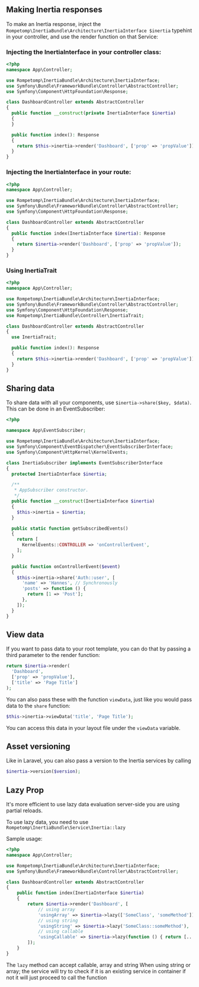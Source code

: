 ## Making Inertia responses

To make an Inertia response, inject the `Rompetomp\InertiaBundle\Architecture\InertiaInterface $inertia` typehint in your
controller, and use the render function on that Service:

### Injecting the InertiaInterface in your controller class:

```php
<?php
namespace App\Controller;

use Rompetomp\InertiaBundle\Architecture\InertiaInterface;
use Symfony\Bundle\FrameworkBundle\Controller\AbstractController;
use Symfony\Component\HttpFoundation\Response;

class DashboardController extends AbstractController
{
  public function __construct(private InertiaInterface $inertia)
  {
  }

  public function index(): Response
  {
    return $this->inertia->render('Dashboard', ['prop' => 'propValue']);
  }
}
```

### Injecting the InertiaInterface in your route:

```php
<?php
namespace App\Controller;

use Rompetomp\InertiaBundle\Architecture\InertiaInterface;
use Symfony\Bundle\FrameworkBundle\Controller\AbstractController;
use Symfony\Component\HttpFoundation\Response;

class DashboardController extends AbstractController
{
  public function index(InertiaInterface $inertia): Response
  {
    return $inertia->render('Dashboard', ['prop' => 'propValue']);
  }
}
```

### Using InertiaTrait

```php
<?php
namespace App\Controller;

use Rompetomp\InertiaBundle\Architecture\InertiaInterface;
use Symfony\Bundle\FrameworkBundle\Controller\AbstractController;
use Symfony\Component\HttpFoundation\Response;
use Rompetomp\InertiaBundle\Controller\InertiaTrait;

class DashboardController extends AbstractController
{
  use InertiaTrait;

  public function index(): Response
  {
    return $this->inertia->render('Dashboard', ['prop' => 'propValue']);
  }
}
```

## Sharing data

To share data with all your components, use `$inertia->share($key, $data)`. This can be done in an EventSubscriber:

```php
<?php

namespace App\EventSubscriber;

use Rompetomp\InertiaBundle\Architecture\InertiaInterface;
use Symfony\Component\EventDispatcher\EventSubscriberInterface;
use Symfony\Component\HttpKernel\KernelEvents;

class InertiaSubscriber implements EventSubscriberInterface
{
  protected InertiaInterface $inertia;

  /**
   * AppSubscriber constructor.
   */
  public function __construct(InertiaInterface $inertia)
  {
    $this->inertia = $inertia;
  }

  public static function getSubscribedEvents()
  {
    return [
      KernelEvents::CONTROLLER => 'onControllerEvent',
    ];
  }

  public function onControllerEvent($event)
  {
    $this->inertia->share('Auth::user', [
      'name' => 'Hannes', // Synchronously
      'posts' => function () {
        return [1 => 'Post'];
      },
    ]);
  }
}
```

## View data

If you want to pass data to your root template, you can do that by passing a third parameter to the render function:

```php
return $inertia->render(
  'Dashboard',
  ['prop' => 'propValue'],
  ['title' => 'Page Title']
);
```

You can also pass these with the function `viewData`, just like you would pass data to the `share` function:

```php
$this->inertia->viewData('title', 'Page Title');
```

You can access this data in your layout file under the `viewData` variable.

## Asset versioning

Like in Laravel, you can also pass a version to the Inertia services by calling

```php
$inertia->version($version);
```

## Lazy Prop

It's more efficient to use lazy data evaluation server-side you are using partial reloads.

To use lazy data, you need to use `Rompetomp\InertiaBundle\Service\Inertia::lazy`

Sample usage:

```php
<?php
namespace App\Controller;

use Rompetomp\InertiaBundle\Architecture\InertiaInterface;
use Symfony\Bundle\FrameworkBundle\Controller\AbstractController;

class DashboardController extends AbstractController
{
    public function index(InertiaInterface $inertia)
    {
        return $inertia->render('Dashboard', [
            // using array
            'usingArray' => $inertia->lazy(['SomeClass', 'someMethod']),
            // using string
            'usingString' => $inertia->lazy('SomeClass::someMethod'),
            // using callable
            'usingCallable' => $inertia->lazy(function () { return [...]; }),
        ]);
    }
}
```

The `lazy` method can accept callable, array and string
When using string or array; the service will try to check if it is an existing service in container if not
it will just proceed to call the function
